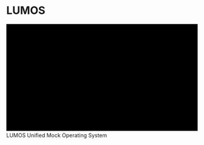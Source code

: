 # LUMOS
![](https://github.com/jetspiking/LUMOS/blob/main/Design/Cosmetic/Animation/Boot.gif)
LUMOS Unified Mock Operating System
